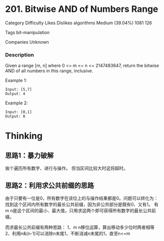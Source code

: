 # 201. Bitwise AND of Numbers Range

Category	Difficulty	Likes	Dislikes
algorithms	Medium (39.04%)	1081	126

Tags
bit-manipulation

Companies
Unknown

### Description  

Given a range [m, n] where 0 <= m <= n <= 2147483647, return the bitwise AND of all numbers in this range, inclusive.

Example 1:
```
Input: [5,7]
Output: 4
```

Example 2:
```
Input: [0,1]
Output: 0
```

# Thinking  

## 思路1：暴力破解  
  
挨个遍历所有数字、进行与操作。
但当区间比较大时这将超时。

## 思路2：利用求公共前缀的思路

由于只要有一位是0，所有数字在该位上的与操作结果都是0。问题可以转化为：找到这个区间内所有数字的最长公共前缀，因为非公共部分是既有0、又有1。
有m n是这个区间的最小、最大值，只用求这两个即可获得所有数字的最长公共前缀。

而求最长公共前缀有两种思路：
1、m n移位运算，算出移动多少位时两者相等
2、利用n&(n-1)可以消除n末尾1，不断消减n末尾的1，直至n<=m